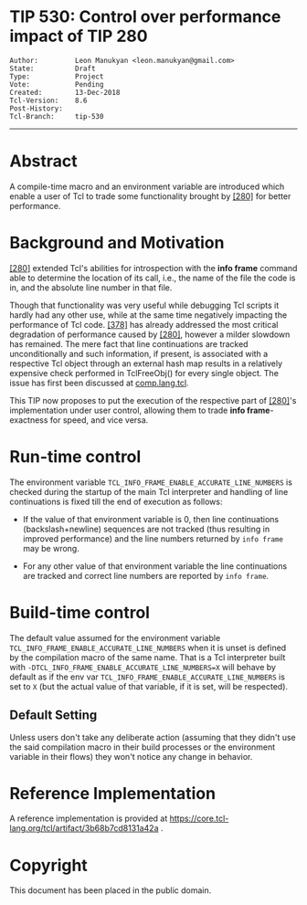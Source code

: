 # TIP 530: Control over performance impact of TIP 280
	Author:         Leon Manukyan <leon.manukyan@gmail.com>
	State:          Draft
	Type:           Project
	Vote:           Pending
	Created:        13-Dec-2018
	Tcl-Version:	8.6
	Post-History:
	Tcl-Branch:     tip-530
-----

# Abstract

A compile-time macro and an environment variable are introduced which enable a
user of Tcl to trade some functionality brought by [[280]](280.md) for better
performance.

# Background and Motivation

[[280]](280.md) extended Tcl's abilities for introspection with the
**info frame** command able to determine the location of its call, i.e.,
the name of the file the code is in, and the absolute line number in that file.

Though that functionality was very useful while debugging Tcl scripts it hardly
had any other use, while at the same time negatively impacting the performance
of Tcl code. [[378]](378.md) has already addressed the most critical degradation
of performance caused by [[280]](280.md), however a milder slowdown has remained.
The mere fact that line continuations are tracked unconditionally and such
information, if present, is associated with a respective Tcl object through
an external hash map results in a relatively expensive check performed in
TclFreeObj() for every single object. The issue has first been discussed at
[comp.lang.tcl](https://groups.google.com/forum/#!topic/comp.lang.tcl/Qd0Q11CxjgQ).

This TIP now proposes to put the execution of the respective part of
[[280]](280.md)'s implementation under user control, allowing them to trade
**info frame**-exactness for speed, and vice versa.

# Run-time control

The environment variable `TCL_INFO_FRAME_ENABLE_ACCURATE_LINE_NUMBERS` is
checked during the startup of the main Tcl interpreter and handling of line
continuations is fixed till the end of execution as follows:

* If the value of that environment variable is 0, then line continuations
  (backslash+newline) sequences are not tracked (thus resulting in improved
  performance) and the line numbers returned by `info frame` may be wrong.

* For any other value of that environment variable the line continuations are
  tracked and correct line numbers are reported by `info frame`.

# Build-time control

The default value assumed for the environment variable
`TCL_INFO_FRAME_ENABLE_ACCURATE_LINE_NUMBERS` when it is unset is defined by the
compilation macro of the same name. That is a Tcl interpreter built with
`-DTCL_INFO_FRAME_ENABLE_ACCURATE_LINE_NUMBERS=X` will behave by default
as if the env var `TCL_INFO_FRAME_ENABLE_ACCURATE_LINE_NUMBERS` is set to `X`
(but the actual value of that variable, if it is set, will be respected).

## Default Setting

Unless users don't take any deliberate action (assuming that they didn't use
the said compilation macro in their build processes or the environment
variable in their flows) they won't notice any change in behavior.

# Reference Implementation

A reference implementation is provided at
<https://core.tcl-lang.org/tcl/artifact/3b68b7cd8131a42a> .

# Copyright

This document has been placed in the public domain.

